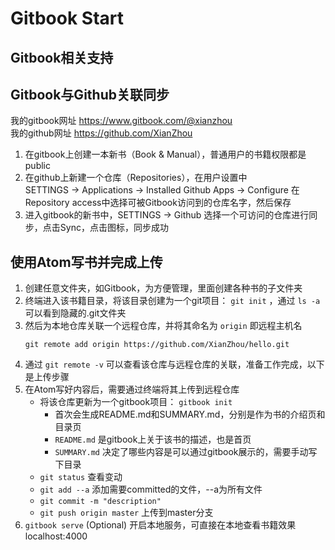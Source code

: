# Gitbook Start

## Gitbook相关支持

## Gitbook与Github关联同步
我的gitbook网址 https://www.gitbook.com/@xianzhou  
我的github网址 https://github.com/XianZhou

1. 在gitbook上创建一本新书（Book & Manual），普通用户的书籍权限都是public
2. 在github上新建一个仓库（Repositories），在用户设置中   
   SETTINGS -> Applications -> Installed Github Apps -> Configure
   在Repository access中选择可被Gitbook访问到的仓库名字，然后保存
3. 进入gitbook的新书中，SETTINGS -> Github 选择一个可访问的仓库进行同步，点击Sync，点击图标，同步成功

## 使用Atom写书并完成上传
1. 创建任意文件夹，如Gitbook，为方便管理，里面创建各种书的子文件夹
2. 终端进入该书籍目录，将该目录创建为一个git项目： `git init` ，通过 `ls -a` 可以看到隐藏的.git文件夹
3. 然后为本地仓库关联一个远程仓库，并将其命名为 `origin` 即远程主机名                
    ```Shell
    git remote add origin https://github.com/XianZhou/hello.git  
    ```
4. 通过 `git remote -v` 可以查看该仓库与远程仓库的关联，准备工作完成，以下是上传步骤
5. 在Atom写好内容后，需要通过终端将其上传到远程仓库
    * 将该仓库更新为一个gitbook项目： `gitbook init`       
        * 首次会生成README.md和SUMMARY.md，分别是作为书的介绍页和目录页
        * `README.md` 是gitbook上关于该书的描述，也是首页
        * `SUMMARY.md` 决定了哪些内容是可以通过gitbook展示的，需要手动写下目录
    * `git status`   查看变动
    * `git add --a`  添加需要committed的文件，--a为所有文件
    * `git commit -m "description"`
    * `git push origin master` 上传到master分支
7. `gitbook serve` (Optional) 开启本地服务，可直接在本地查看书籍效果 localhost:4000
